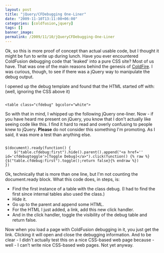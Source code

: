 ```yaml
---
layout: post
title: "jQuery/CFDebugging One-Liner"
date: "2009-11-10T13:11:00+06:00"
categories: [coldfusion,jquery]
tags: []
banner_image: 
permalink: /2009/11/10/jQueryCFDebugging-One-Liner
---
```


Ok, so this is more proof of concept than actual usable code, but I thought it might be fun to write up during lunch. Have you ever encountered ColdFusion debugging code that 'leaked' into a pure CSS site? Most of us have. That was one of the main reasons behind the genesis of <a href="http://coldfire.riaforge.org">ColdFire</a>. I was curious, though, to see if there was a jQuery way to manipulate the debug output.
<!--more-->
I opened up the debug template and found that the HTML started off with: (well, ignoring the CSS above it)

<code>
&lt;table class="cfdebug" bgcolor="white"&gt;
</code>

So with that in mind, I whipped up the following jQuery one-liner. Now - if you have heard me present on jQuery, you know that I don't actually like seeing code like this. I find it hard to read and overly confusing to people knew to jQuery. <b>Please</b> do not consider this something I'm promoting. As I said, it was more a test than anything else.

<code>
$(document).ready(function() {
	$("table.cfdebug:first").hide().parent().append("&lt;a href='' id='cfdebugtoggle'&gt;[Toggle Debug]&lt;/a&gt;").click(function() {% raw %}{$("table.cfdebug:first").toggle();return false}{% endraw %})
})
</code>

Ok, technically that is more than one line, but I'm not counting the document.ready block. What this code does, in steps, is:

<ul>
<li>Find the first instance of a table with the class debug. (I had to find the first since internal tables also used the class.)
<li>Hide it.
<li>Go up to the parent and append some HTML.
<li>For the HTML I just added, a link, add this new click handler.
<li>And in the click handler, toggle the visibility of the debug table and return false.
</ul>

Now when you load a page with ColdFusion debugging in it, you just get the link. Clicking it will open and close the debugging information. And to be clear - I didn't actually test this on a nice CSS-based web page because - well - I can't write nice CSS-based web pages. Not yet anyway.